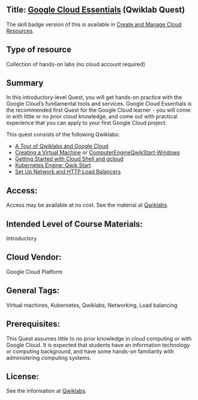 ## Title: [Google Cloud Essentials](https://google.qwiklabs.com/quests/23) (Qwiklab Quest)

The skill badge version of this is available in [Create and Manage Cloud Resources](QLQuestCreateandManageCloudResources.md).

## Type of resource
Collection of hands-on labs (no cloud account required)

## Summary

In this introductory-level Quest, you will get hands-on practice with the Google Cloud’s fundamental tools and services. Google Cloud Essentials is the recommended first Quest for the Google Cloud learner - you will come in with little or no prior cloud knowledge, and come out with practical experience that you can apply to your first Google Cloud project.

This quest consists of the following Qwiklabs:

* [A Tour of Qwiklabs and Google Cloud](QL-ATourofQwiklabs.md)
* [Creating a Virtual Machine](QLVM.md) or [ComputerEngineQwikStart-Windows](QL-CEQwikstartWindows.md)
* [Getting Started with Cloud Shell and gcloud](QL-GettingStartedwithCloudShell.md)
*  [Kubernetes Engine: Qwik Start](QL-KubernetesEngineQwikStart.md)
*  [Set Up Network and HTTP Load Balancers](QL-SetUpNetworkandHTTPLoadBalancers.md)


## Access: 
   Access may be available at no cost.  See the material at [Qwiklabs](Providers/Qwiklabs.md).

## Intended Level of Course Materials: 
   Introductory

##  Cloud Vendor: 
   Google Cloud Platform

## General Tags: 
Virtual machines, Kubernetes, Qwiklabs, Networking, Load balancing
      
## Prerequisites: 
This Quest assumes little to no prior knowledge in cloud computing or with Google Cloud. It is expected that students have an information technology or computing background, and have some hands-on familiarity with administering computing systems.

## License: 

See the information at [Qwiklabs](Providers/Qwiklabs.md).
